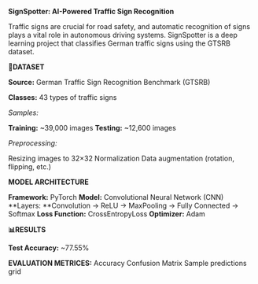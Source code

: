 **SignSpotter: AI-Powered Traffic Sign Recognition**

Traffic signs are crucial for road safety, and automatic recognition of signs plays a vital role in autonomous driving systems. SignSpotter is a deep learning project that classifies German traffic signs using the GTSRB dataset.

**📂DATASET**

**Source:** German Traffic Sign Recognition Benchmark (GTSRB)

**Classes:** 43 types of traffic signs

_Samples:_

**Training:** ~39,000 images
**Testing:** ~12,600 images

_Preprocessing:_

Resizing images to 32×32
Normalization
Data augmentation (rotation, flipping, etc.)

**MODEL ARCHITECTURE**

**Framework:** PyTorch
**Model:** Convolutional Neural Network (CNN)
**Layers: **Convolution → ReLU → MaxPooling → Fully Connected → Softmax
**Loss Function:** CrossEntropyLoss
**Optimizer:** Adam

**📊RESULTS**

**Test Accuracy:** ~77.55%

**EVALUATION METRICES:**
Accuracy
Confusion Matrix
Sample predictions grid
